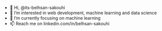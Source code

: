 - 👋 Hi, @its-belhsan-sakouhi
- 👀 I’m interested in web development, machine learning and data science
- 🌱 I’m currently focusing on machine learning
- 📫 Reach me on linkedin.com/in/belhsan-sakouhi

<!---
its-belhsan-sakouhi/its-belhsan-sakouhi is a ✨ special ✨ repository because its `README.md` (this file) appears on your GitHub profile.
You can click the Preview link to take a look at your changes.
--->
